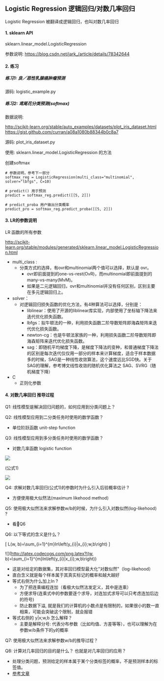 ## Logistic Regression 逻辑回归/对数几率回归

Logistic Regression 被翻译成逻辑回归，也叫对数几率回归

#### 1. sklearn API

sklearn.linear_model.LogisticRegression

参数说明: https://blog.csdn.net/jark_/article/details/78342644

#### 2. 练习

##### 练习1: 良／恶性乳腺癌肿瘤预测

源码: logistic_example.py

##### 练习2: 鸢尾花分类预测(softmax)

数据说明:

http://scikit-learn.org/stable/auto_examples/datasets/plot_iris_dataset.html
https://gist.github.com/curran/a08a1080b88344b0c8a7

源码: plot_iris_dataset.py

使用: sklearn.linear_model.LogisticRegression 的方法

创建softmax

```
# 参数说明，参考下一部分
softmax_reg = LogisticRegression(multi_class="multinomial", solver="lbfgs", C=10)

# predict() 用于预测
predict = softmax_reg.predict([[5, 2]])

# predict_proba 用户输出分类概率
predict_pro = softmax_reg.predict_proba([[5, 2]])

```

#### 3. LR的参数说明

LR 函数的所有参数

http://scikit-learn.org/stable/modules/generated/sklearn.linear_model.LogisticRegression.html

- multi_class :
	- 分类方式的选择，有ovr和multinomial两个值可以选择，默认是 ovr。
		- ovr即前面提到的one-vs-rest(OvR)，而multinomial即前面提到的many-vs-many(MvM)。
		- 如果是二元逻辑回归，ovr和multinomial并没有任何区别，区别主要在多元逻辑回归上。
- solver：
	- 对逻辑回归损失函数的优化方法，有4种算法可以选择，分别是：
		- liblinear：使用了开源的liblinear库实现，内部使用了坐标轴下降法来迭代优化损失函数。
		- lbfgs：拟牛顿法的一种，利用损失函数二阶导数矩阵即海森矩阵来迭代优化损失函数。
		- newton-cg：也是牛顿法家族的一种，利用损失函数二阶导数矩阵即海森矩阵来迭代优化损失函数。
		- sag：即随机平均梯度下降，是梯度下降法的变种，和普通梯度下降法的区别是每次迭代仅仅用一部分的样本来计算梯度，适合于样本数据多的时候，SAG是一种线性收敛算法，这个速度远比SGD快。关于SAG的理解，参考博文线性收敛的随机优化算法之 SAG、SVRG（随机梯度下降）
- C
	- 正则化参数

#### 4. 对数几率回归 推导过程

Q1: 线性模型是解决回归问题的，如何应用到分类问题上？

Q2: 线性模型应用到二分类任务时使用的数学函数？

- 单位阶跃函数 unit-step function

Q3: 线性模型应用到多分类任务时使用的数学函数？

- 对数几率函数 logistic function


![](http://latex.codecogs.com/png.latex?y=\frac{1}{1+e^{-z}})

(公式1)

![](http://latex.codecogs.com/png.latex?ln\frac{y}{1-y}=w^{T}+b)

Q4: 求解对数几率回归(公式1)的参数时为什么引入后验概率估计 ?

- 方便使用极大似然法(maximum likehood method)

Q5: 使用极大似然法来求解参数w/b的时候，为什么引入对数似然(log-likehood) ?

- 看Q6

Q6: 以下等式的含义是什么？

\[
L(w, b)=\sum_{i=1}^{m}ln\left(y_{i}|x_{i};w,b\right)
\]

![](http://latex.codecogs.com/png.latex?l(w, b)=\sum_{i=1}^{m}ln\left(y_{i}|x_{i};w,b\right))


- 这是对给定的数据集，其对率回归模型最大化"对数似然"（log-likehood）
- 直白含义就是每个样本属于其真实标记的概率和越大越好
- 等式右侧为什么加上ln ?
	- 为了把连乘编程连加（看极大似然法发定义，其中是连乘）
	- 方便求导(连乘式中的参数要逐个求导，对连加式求导可以只考虑连加后边的符号)
	- 防止数据下溢, 就是我们的计算机的小数点是有限制的，如果很小的数一直相乘，可能会突破这个限制，就会报错
- 等式右侧的 y|x;w,b 怎么解释？
	- 主要是解释分号: 代表分布参数（比如均值、方差等等），也可以理解为在参数w/b条件下的y的概率

Q7: 使用极大似然法来求解参数w/b的推导过程？

Q8: 计算对几率回归的目的是什么？ 也就是对几率回归的应用？

- 处理分类问题，预测给定的样本属于某个分类标签的概率，不是预测样本的标签值。
- [参考文章](https://www.cnblogs.com/JZ-Ser/articles/8474723.html)
